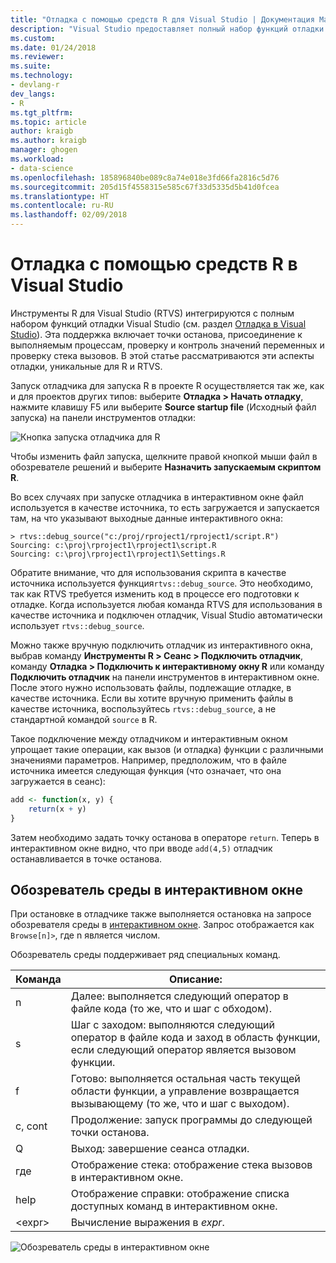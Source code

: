 ```yaml
---
title: "Отладка с помощью средств R для Visual Studio | Документация Майкрософт"
description: "Visual Studio предоставляет полный набор функций отладки для R, в том числе точки останова, присоединение, стек вызовов и отслеживание состояния переменных."
ms.custom: 
ms.date: 01/24/2018
ms.reviewer: 
ms.suite: 
ms.technology:
- devlang-r
dev_langs:
- R
ms.tgt_pltfrm: 
ms.topic: article
author: kraigb
ms.author: kraigb
manager: ghogen
ms.workload:
- data-science
ms.openlocfilehash: 185896840be089c8a74e018e3fd66fa2816c5d76
ms.sourcegitcommit: 205d15f4558315e585c67f33d5335d5b41d0fcea
ms.translationtype: HT
ms.contentlocale: ru-RU
ms.lasthandoff: 02/09/2018
---
```

# <a name="debugging-r-in-visual-studio"></a>Отладка с помощью средств R в Visual Studio

Инструменты R для Visual Studio (RTVS) интегрируются с полным набором функций отладки Visual Studio (см. раздел [Отладка в Visual Studio](../debugger/debugging-in-visual-studio.md)). Эта поддержка включает точки останова, присоединение к выполняемым процессам, проверку и контроль значений переменных и проверку стека вызовов. В этой статье рассматриваются эти аспекты отладки, уникальные для R и RTVS.

Запуск отладчика для запуска R в проекте R осуществляется так же, как и для проектов других типов: выберите **Отладка > Начать отладку**, нажмите клавишу F5 или выберите **Source startup file** (Исходный файл запуска) на панели инструментов отладки: 

![Кнопка запуска отладчика для R](media/debugger-start-button.png)

Чтобы изменить файл запуска, щелкните правой кнопкой мыши файл в обозревателе решений и выберите **Назначить запускаемым скриптом R**.

Во всех случаях при запуске отладчика в интерактивном окне файл используется в качестве источника, то есть загружается и запускается там, на что указывают выходные данные интерактивного окна:

```output
> rtvs::debug_source("c:/proj/rproject1/rproject1/script.R")
Sourcing: c:\proj\rproject1\rproject1\script.R
Sourcing: c:\proj\rproject1\rproject1\Settings.R
```

Обратите внимание, что для использования скрипта в качестве источника используется функция`rtvs::debug_source`. Это необходимо, так как RTVS требуется изменить код в процессе его подготовки к отладке. Когда используется любая команда RTVS для использования в качестве источника и подключен отладчик, Visual Studio автоматически использует `rtvs::debug_source`.

Можно также вручную подключить отладчик из интерактивного окна, выбрав команду **Инструменты R > Сеанс > Подключить отладчик**, команду **Отладка > Подключить к интерактивному окну R** или команду **Подключить отладчик** на панели инструментов в интерактивном окне. После этого нужно использовать файлы, подлежащие отладке, в качестве источника. Если вы хотите вручную применить файлы в качестве источника, воспользуйтесь `rtvs::debug_source`, а не стандартной командой `source` в R.

Такое подключение между отладчиком и интерактивным окном упрощает такие операции, как вызов (и отладка) функции с различными значениями параметров. Например, предположим, что в файле источника имеется следующая функция (что означает, что она загружается в сеанс):

```R
add <- function(x, y) {
    return(x + y)
}
```

Затем необходимо задать точку останова в операторе `return`. Теперь в интерактивном окне видно, что при вводе `add(4,5)` отладчик останавливается в точке останова.

## <a name="environment-browser-in-the-interactive-window"></a>Обозреватель среды в интерактивном окне

При остановке в отладчике также выполняется остановка на запросе обозревателя среды в [интерактивном окне](interactive-repl-for-r-in-visual-studio.md). Запрос отображается как `Browse[n]>`, где n является числом.

Обозреватель среды поддерживает ряд специальных команд.

| Команда | Описание: |
| --- | --- |
| n | Далее: выполняется следующий оператор в файле кода (то же, что и шаг с обходом). |
| s | Шаг с заходом: выполняются следующий оператор в файле кода и заход в область функции, если следующий оператор является вызовом функции. |
| f | Готово: выполняется остальная часть текущей области функции, а управление возвращается вызывающему (то же, что и шаг с выходом). |
| c, cont | Продолжение: запуск программы до следующей точки останова. |
| Q | Выход: завершение сеанса отладки. |
| где | Отображение стека: отображение стека вызовов в интерактивном окне. |
| help | Отображение справки: отображение списка доступных команд в интерактивном окне. |
| &lt;expr&gt; | Вычисление выражения в *expr*. |

![Обозреватель среды в интерактивном окне](media/debugger-environment-browser.png)
